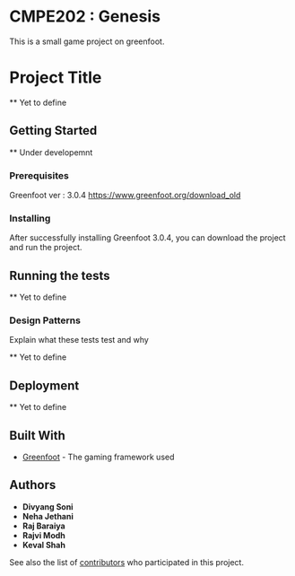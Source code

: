 # CMPE202 : Genesis

This is a small game project on greenfoot. 

# Project Title

** Yet to define

## Getting Started

** Under developemnt

### Prerequisites

Greenfoot ver : 3.0.4
https://www.greenfoot.org/download_old

### Installing

After successfully installing Greenfoot 3.0.4, you can download the project and run the project.

## Running the tests

** Yet to define

### Design Patterns

Explain what these tests test and why

** Yet to define

## Deployment

** Yet to define

## Built With

* [Greenfoot](https://www.greenfoot.org/files/javadoc/) - The gaming framework used


## Authors

* **Divyang Soni** 
* **Neha Jethani**
* **Raj Baraiya**  
* **Rajvi Modh** 
* **Keval Shah** 

See also the list of [contributors](https://github.com/nguyensjsu/cmpe202-genesis/contributors) who participated in this project.

